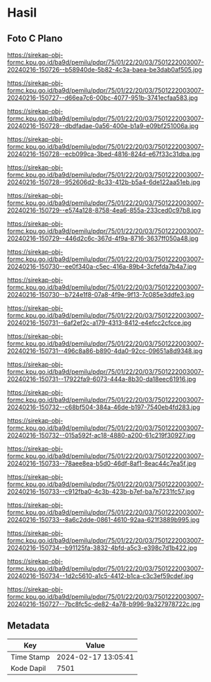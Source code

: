 # Hasil

## Foto C Plano

https://sirekap-obj-formc.kpu.go.id/ba9d/pemilu/pdpr/75/01/22/20/03/7501222003007-20240216-150726--b58940de-5b82-4c3a-baea-be3dab0af505.jpg

https://sirekap-obj-formc.kpu.go.id/ba9d/pemilu/pdpr/75/01/22/20/03/7501222003007-20240216-150727--d66ea7c6-00bc-4077-951b-3741ecfaa583.jpg

https://sirekap-obj-formc.kpu.go.id/ba9d/pemilu/pdpr/75/01/22/20/03/7501222003007-20240216-150728--dbdfadae-0a56-400e-b1a9-e09bf251006a.jpg

https://sirekap-obj-formc.kpu.go.id/ba9d/pemilu/pdpr/75/01/22/20/03/7501222003007-20240216-150728--ecb099ca-3bed-4816-824d-e67f33c31dba.jpg

https://sirekap-obj-formc.kpu.go.id/ba9d/pemilu/pdpr/75/01/22/20/03/7501222003007-20240216-150728--952606d2-8c33-412b-b5a4-6de122aa51eb.jpg

https://sirekap-obj-formc.kpu.go.id/ba9d/pemilu/pdpr/75/01/22/20/03/7501222003007-20240216-150729--e574a128-8758-4ea6-855a-233ced0c97b8.jpg

https://sirekap-obj-formc.kpu.go.id/ba9d/pemilu/pdpr/75/01/22/20/03/7501222003007-20240216-150729--446d2c6c-367d-4f9a-8716-3637ff050a48.jpg

https://sirekap-obj-formc.kpu.go.id/ba9d/pemilu/pdpr/75/01/22/20/03/7501222003007-20240216-150730--ee0f340a-c5ec-416a-89b4-3cfefda7b4a7.jpg

https://sirekap-obj-formc.kpu.go.id/ba9d/pemilu/pdpr/75/01/22/20/03/7501222003007-20240216-150730--b724e1f8-07a8-4f9e-9f13-7c085e3ddfe3.jpg

https://sirekap-obj-formc.kpu.go.id/ba9d/pemilu/pdpr/75/01/22/20/03/7501222003007-20240216-150731--6af2ef2c-a179-4313-8412-e4efcc2cfcce.jpg

https://sirekap-obj-formc.kpu.go.id/ba9d/pemilu/pdpr/75/01/22/20/03/7501222003007-20240216-150731--496c8a86-b890-4da0-92cc-09651a8d9348.jpg

https://sirekap-obj-formc.kpu.go.id/ba9d/pemilu/pdpr/75/01/22/20/03/7501222003007-20240216-150731--17922fa9-6073-444a-8b30-da18eec61916.jpg

https://sirekap-obj-formc.kpu.go.id/ba9d/pemilu/pdpr/75/01/22/20/03/7501222003007-20240216-150732--c68bf504-384a-46de-b197-7540eb4fd283.jpg

https://sirekap-obj-formc.kpu.go.id/ba9d/pemilu/pdpr/75/01/22/20/03/7501222003007-20240216-150732--015a592f-ac18-4880-a200-61c219f30927.jpg

https://sirekap-obj-formc.kpu.go.id/ba9d/pemilu/pdpr/75/01/22/20/03/7501222003007-20240216-150733--78aee8ea-b5d0-46df-8af1-8eac44c7ea5f.jpg

https://sirekap-obj-formc.kpu.go.id/ba9d/pemilu/pdpr/75/01/22/20/03/7501222003007-20240216-150733--c912fba0-4c3b-423b-b7ef-ba7e7231fc57.jpg

https://sirekap-obj-formc.kpu.go.id/ba9d/pemilu/pdpr/75/01/22/20/03/7501222003007-20240216-150733--8a6c2dde-0861-4610-92aa-621f3889b995.jpg

https://sirekap-obj-formc.kpu.go.id/ba9d/pemilu/pdpr/75/01/22/20/03/7501222003007-20240216-150734--b91125fa-3832-4bfd-a5c3-e398c7d1b422.jpg

https://sirekap-obj-formc.kpu.go.id/ba9d/pemilu/pdpr/75/01/22/20/03/7501222003007-20240216-150734--1d2c5610-a1c5-4412-b1ca-c3c3ef59cdef.jpg

https://sirekap-obj-formc.kpu.go.id/ba9d/pemilu/pdpr/75/01/22/20/03/7501222003007-20240216-150727--7bc8fc5c-de82-4a78-b996-9a327978722c.jpg


## Metadata

| Key        | Value               |
| ---------- | ------------------- |
| Time Stamp | 2024-02-17 13:05:41 |
| Kode Dapil | 7501                |



